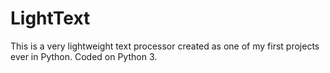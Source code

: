 # LightText
This is a very lightweight text processor created as one of my first projects ever in Python. Coded on Python 3.
